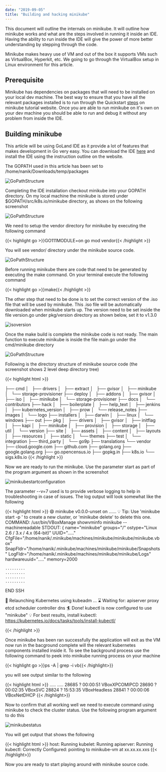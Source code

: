 ```yaml
---
date: "2019-09-05"
title: "Building and hacking minikube"
---
```

This document will outline the internals on minikube. It will outline how minikube works and what are the steps involved in running it inside an IDE. Having the ability to run inside the IDE will give the power of more better understanding by stepping through the code.

Minikube makes heavy use of VM and out of the box it supports VMs such as VirtualBox, Hyperkit, etc. We going to go through the VirtualBox setup in Linux environment for this article.

Prerequisite
------------
Minikube has dependencies on packages that will need to be installed on your local dev machine. The best way to ensure that you have all the relevant packages installed is to run through the Quickstart [steps](https://kubernetes.io/docs/setup/learning-environment/minikube/) on minikube tutorial website. Once you are able to run minikube on it's own on your dev machine you should be able to run and debug it without any problem from inside the IDE.

Building minikube
------------------
This article will be using GoLand IDE as it provide a lot of features that makes development in Go very easy. You can download the IDE [here](https://www.jetbrains.com/go/) and install the IDE using the instruction outline on the website. 

The GOPATH used in this article has been set to /home/nanik/Downloads/temp/packages 

![GoPathStructure](/media/gopath_structure.png)

Completing the IDE installation checkout minikube into your GOPATH directory. On my local machine the minikube is stored under $GOPATH/src/k8s.io/minikube directory, as shows on the following screenshot

![GoPathStructure](/media/minikube_ide.png)

We need to setup the vendor directory for minikube by executing the following command 

{{< highlight go >}}GO111MODULE=on go mod vendor{{< /highlight >}}

You will see vendor/ directory under the minikube source code.

![GoPathStructure](/media/go_mod_vendor.png)

Before running minikube there are code that need to be generated by executing the make command. On your terminal execute the following command

{{< highlight go >}}make{{< /highlight >}}

The other step that need to be done is to set the correct version of the .iso file that will be used by minikube. This .iso file will be automatically downloaded when minikube starts up. The version need to be set inside the file version.go under pkg/version directory as shown below, set it to v1.3.0

![isoversion](/media/set_isoversion.png)

Once the make build is complete the minikube code is not ready. The main function to execute minikube is inside the file main.go under the cmd/minikube directory

![GoPathStructure](/media/minikube_main_function.png)

Following is the directory structure of minikube source code (the screenshot shows 2 level deep directory tree)

{{< highlight html >}}

├── cmd
│   ├── drivers
│   ├── extract
│   ├── gvisor
│   ├── minikube
│   └── storage-provisioner
├── deploy
│   ├── addons
│   ├── gvisor
│   ├── iso
│   ├── minikube
│   └── storage-provisioner
├── docs
│   └── contributors
├── hack
│   ├── boilerplate
│   ├── help_text
│   ├── jenkins
│   ├── kubernetes_version
│   ├── prow
│   └── release_notes
├── images
│   └── logo
├── installers
│   ├── darwin
│   ├── linux
│   └── windows
├── out
├── pkg
│   ├── drivers
│   ├── gvisor
│   ├── initflag
│   ├── kapi
│   ├── minikube
│   ├── provision
│   ├── storage
│   ├── util
│   └── version
├── site
│   ├── assets
│   ├── content
│   ├── layouts
│   ├── resources
│   ├── static
│   └── themes
├── test
│   └── integration
├── third_party
│   └── go9p
├── translations
└── vendor
    ├── cloud.google.com
    ├── github.com
    ├── golang.org
    ├── google.golang.org
    ├── go.opencensus.io
    ├── gopkg.in
    ├── k8s.io
    └── sigs.k8s.io
{{< /highlight >}}

Now we are ready to run the minikube. Use the parameter start as part of the program argument as shown in the screenshot

![minikubestartconfiguration](/media/minikube_start_configuration.png)

The parameter --v=7  used is to provide verbose logging to help in troubleshooting in case of issues. The log output will look somewhat like the following

{{< highlight html >}}
😄  minikube v0.0.0-unset on ......
💡  Tip: Use 'minikube start -p <name>' to create a new cluster, or 'minikube delete' to delete this one.
COMMAND: /usr/bin/VBoxManage showvminfo minikube --machinereadable
STDOUT:
{
name="minikube"
groups="/"
ostype="Linux 2.6 / 3.x / 4.x (64-bit)"
UUID="....."
CfgFile="/home/nanik/.minikube/machines/minikube/minikube/minikube.vbox"
SnapFldr="/home/nanik/.minikube/machines/minikube/minikube/Snapshots"
LogFldr="/home/nanik/.minikube/machines/minikube/minikube/Logs"
hardwareuuid="....."
memory=2000


	.........
	.........
	.........
	.........
	

END SSH

🔄  Relaunching Kubernetes using kubeadm ... 
⌛  Waiting for: apiserver proxy etcd scheduler controller dns
🏄  Done! kubectl is now configured to use "minikube"
💡  For best results, install kubectl: https://kubernetes.io/docs/tasks/tools/install-kubectl/


{{< /highlight >}}


Once minikube has been ran successfully the application will exit as the VM now run in the bacground complete will the relevant kubernetes components installed inside it. To see the background process use the following command to peek into minikube running process on your machine

{{< highlight go >}}ps -A | grep -i vb{{< /highlight>}}

you will see output similar to the following

{{< highlight html >}}
.....
.....
28685 ?        00:00:51 VBoxXPCOMIPCD
28690 ?        00:02:35 VBoxSVC
28824 ?        15:53:35 VBoxHeadless
28841 ?        00:00:06 VBoxNetDHCP
{{< /highlight>}}


Now to confirm that all working well we need to execute command using minikube to check the cluster status. Use the following program argument to do this

![minikubestatus](/media/minikube_status.png)

You will get output that shows the following 

{{< highlight html >}}
host: Running
kubelet: Running
apiserver: Running
kubectl: Correctly Configured: pointing to minikube-vm at xx.xx.xx.xxs
{{< /highlight>}}

Now you are ready to start playing around with minikube source code.
